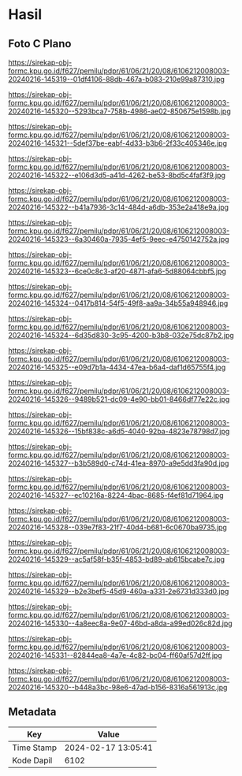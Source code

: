 # Hasil

## Foto C Plano

https://sirekap-obj-formc.kpu.go.id/f627/pemilu/pdpr/61/06/21/20/08/6106212008003-20240216-145319--01df4106-88db-467a-b083-210e99a87310.jpg

https://sirekap-obj-formc.kpu.go.id/f627/pemilu/pdpr/61/06/21/20/08/6106212008003-20240216-145320--5293bca7-758b-4986-ae02-850675e1598b.jpg

https://sirekap-obj-formc.kpu.go.id/f627/pemilu/pdpr/61/06/21/20/08/6106212008003-20240216-145321--5def37be-eabf-4d33-b3b6-2f33c405346e.jpg

https://sirekap-obj-formc.kpu.go.id/f627/pemilu/pdpr/61/06/21/20/08/6106212008003-20240216-145322--e106d3d5-a41d-4262-be53-8bd5c4faf3f9.jpg

https://sirekap-obj-formc.kpu.go.id/f627/pemilu/pdpr/61/06/21/20/08/6106212008003-20240216-145322--b41a7936-3c14-484d-a6db-353e2a418e9a.jpg

https://sirekap-obj-formc.kpu.go.id/f627/pemilu/pdpr/61/06/21/20/08/6106212008003-20240216-145323--6a30460a-7935-4ef5-9eec-e4750142752a.jpg

https://sirekap-obj-formc.kpu.go.id/f627/pemilu/pdpr/61/06/21/20/08/6106212008003-20240216-145323--6ce0c8c3-af20-4871-afa6-5d88064cbbf5.jpg

https://sirekap-obj-formc.kpu.go.id/f627/pemilu/pdpr/61/06/21/20/08/6106212008003-20240216-145324--0417b814-54f5-49f8-aa9a-34b55a948946.jpg

https://sirekap-obj-formc.kpu.go.id/f627/pemilu/pdpr/61/06/21/20/08/6106212008003-20240216-145324--6d35d830-3c95-4200-b3b8-032e75dc87b2.jpg

https://sirekap-obj-formc.kpu.go.id/f627/pemilu/pdpr/61/06/21/20/08/6106212008003-20240216-145325--e09d7b1a-4434-47ea-b6a4-daf1d65755f4.jpg

https://sirekap-obj-formc.kpu.go.id/f627/pemilu/pdpr/61/06/21/20/08/6106212008003-20240216-145326--9489b521-dc09-4e90-bb01-8466df77e22c.jpg

https://sirekap-obj-formc.kpu.go.id/f627/pemilu/pdpr/61/06/21/20/08/6106212008003-20240216-145326--15bf838c-a6d5-4040-92ba-4823e78798d7.jpg

https://sirekap-obj-formc.kpu.go.id/f627/pemilu/pdpr/61/06/21/20/08/6106212008003-20240216-145327--b3b589d0-c74d-41ea-8970-a9e5dd3fa90d.jpg

https://sirekap-obj-formc.kpu.go.id/f627/pemilu/pdpr/61/06/21/20/08/6106212008003-20240216-145327--ec10216a-8224-4bac-8685-f4ef81d71964.jpg

https://sirekap-obj-formc.kpu.go.id/f627/pemilu/pdpr/61/06/21/20/08/6106212008003-20240216-145328--039e7f83-21f7-40d4-b681-6c0670ba9735.jpg

https://sirekap-obj-formc.kpu.go.id/f627/pemilu/pdpr/61/06/21/20/08/6106212008003-20240216-145329--ac5af58f-b35f-4853-bd89-ab615bcabe7c.jpg

https://sirekap-obj-formc.kpu.go.id/f627/pemilu/pdpr/61/06/21/20/08/6106212008003-20240216-145329--b2e3bef5-45d9-460a-a331-2e6731d333d0.jpg

https://sirekap-obj-formc.kpu.go.id/f627/pemilu/pdpr/61/06/21/20/08/6106212008003-20240216-145330--4a8eec8a-9e07-46bd-a8da-a99ed026c82d.jpg

https://sirekap-obj-formc.kpu.go.id/f627/pemilu/pdpr/61/06/21/20/08/6106212008003-20240216-145331--82844ea8-4a7e-4c82-bc04-ff60af57d2ff.jpg

https://sirekap-obj-formc.kpu.go.id/f627/pemilu/pdpr/61/06/21/20/08/6106212008003-20240216-145320--b448a3bc-98e6-47ad-b156-8316a561913c.jpg


## Metadata

| Key        | Value               |
| ---------- | ------------------- |
| Time Stamp | 2024-02-17 13:05:41 |
| Kode Dapil | 6102                |



